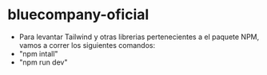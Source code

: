 # bluecompany-oficial

 * Para levantar Tailwind y otras librerias pertenecientes a el paquete NPM, vamos a correr los siguientes comandos: 
  * "npm intall"
  * "npm run dev"
